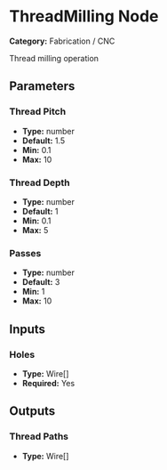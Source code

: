 
# ThreadMilling Node

**Category:** Fabrication / CNC

Thread milling operation

## Parameters


### Thread Pitch
- **Type:** number
- **Default:** 1.5
- **Min:** 0.1
- **Max:** 10



### Thread Depth
- **Type:** number
- **Default:** 1
- **Min:** 0.1
- **Max:** 5



### Passes
- **Type:** number
- **Default:** 3
- **Min:** 1
- **Max:** 10



## Inputs


### Holes
- **Type:** Wire[]
- **Required:** Yes



## Outputs


### Thread Paths
- **Type:** Wire[]




